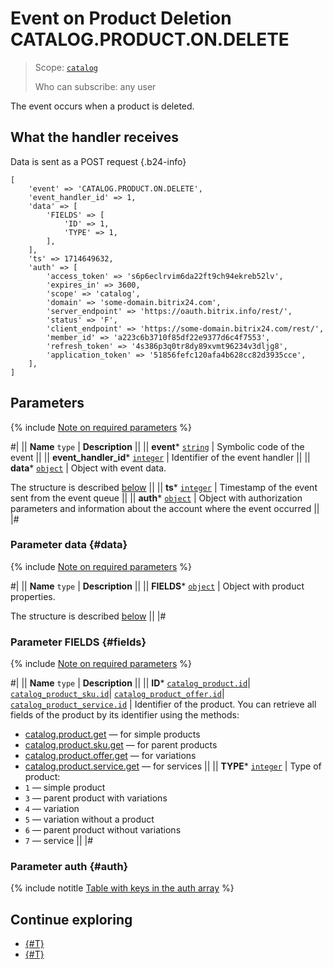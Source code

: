 # Event on Product Deletion CATALOG.PRODUCT.ON.DELETE

> Scope: [`catalog`](../../scopes/permissions.md)
>
> Who can subscribe: any user

The event occurs when a product is deleted.

## What the handler receives

Data is sent as a POST request {.b24-info}

```
[
    'event' => 'CATALOG.PRODUCT.ON.DELETE',    
    'event_handler_id' => 1,
    'data' => [
        'FIELDS' => [
            'ID' => 1,            
            'TYPE' => 1,
        ],
    ],
    'ts' => 1714649632,
    'auth' => [
        'access_token' => 's6p6eclrvim6da22ft9ch94ekreb52lv',
        'expires_in' => 3600,
        'scope' => 'catalog',
        'domain' => 'some-domain.bitrix24.com',
        'server_endpoint' => 'https://oauth.bitrix.info/rest/',
        'status' => 'F',
        'client_endpoint' => 'https://some-domain.bitrix24.com/rest/',
        'member_id' => 'a223c6b3710f85df22e9377d6c4f7553',
        'refresh_token' => '4s386p3q0tr8dy89xvmt96234v3dljg8',
        'application_token' => '51856fefc120afa4b628cc82d3935cce',
    ],
]
```

## Parameters

{% include [Note on required parameters](../../../_includes/required.md) %}

#|
|| **Name**
`type` | **Description** ||
|| **event***
[`string`](../../data-types.md) | Symbolic code of the event ||
|| **event_handler_id***
[`integer`](../../data-types.md) | Identifier of the event handler ||
|| **data***
[`object`](../../data-types.md) | Object with event data.

The structure is described [below](#data) ||
|| **ts***
[`integer`](../../data-types.md) | Timestamp of the event sent from the event queue ||
|| **auth***
[`object`](../../data-types.md) | Object with authorization parameters and information about the account where the event occurred ||
|#

### Parameter data {#data}

{% include [Note on required parameters](../../../_includes/required.md) %}

#|
|| **Name**
`type` | **Description** ||
|| **FIELDS***
[`object`](../../data-types.md) | Object with product properties.

The structure is described [below](#fields) ||
|#

### Parameter FIELDS {#fields}

{% include [Note on required parameters](../../../_includes/required.md) %}

#|
|| **Name**
`type` | **Description** ||
|| **ID***
[`catalog_product.id`](../data-types.md#catalog_product)\|
[`catalog_product_sku.id`](../data-types.md#catalog_product_sku)\|
[`catalog_product_offer.id`](../data-types.md#catalog_product_offer)\|
[`catalog_product_service.id`](../data-types.md#catalog_product_service) | Identifier of the product. You can retrieve all fields of the product by its identifier using the methods:
- [catalog.product.get](../product/catalog-product-get.md) — for simple products
- [catalog.product.sku.get](../product/sku/catalog-product-sku-get.md) — for parent products
- [catalog.product.offer.get](../product/offer/catalog-product-offer-get.md) — for variations
- [catalog.product.service.get](../product/service/catalog-product-service-get.md) — for services
||
|| **TYPE***
[`integer`](../../data-types.md) | Type of product:
- `1` — simple product
- `3` — parent product with variations
- `4` — variation
- `5` — variation without a product
- `6` — parent product without variations
- `7` — service
||
|#

### Parameter auth {#auth}

{% include notitle [Table with keys in the auth array](../../../_includes/auth-params-in-events.md) %}

## Continue exploring

- [{#T}](./catalog-product-on-add.md)
- [{#T}](./catalog-product-on-update.md)
